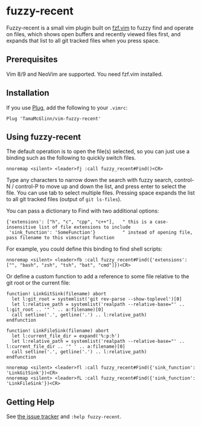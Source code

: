 # fuzzy-recent

Fuzzy-recent is a small vim plugin built on [fzf.vim](https://github.com/junegunn/fzf.vim)
to fuzzy find and operate on files, which shows open buffers and recently viewed files first,
and expands that list to all git tracked files when you press space.

## Prerequisites

Vim 8/9 and NeoVim are supported.
You need fzf.vim installed.

## Installation

If you use [Plug](https://github.com/junegunn/vim-plug), add the following to your `.vimrc`:

```vim
Plug 'TamaMcGlinn/vim-fuzzy-recent'
```

## Using fuzzy-recent

The default operation is to open the file(s) selected,
so you can just use a binding such as the following to quickly switch files.

```
nnoremap <silent> <leader>fj :call fuzzy_recent#Find()<CR>
```

Type any characters to narrow down the search with fuzzy search, control-N / control-P to move up and down the list,
and press enter to select the file. You can use tab to select multiple files. Pressing space expands the list
to all git tracked files (output of `git ls-files`).

You can pass a dictionary to Find with two additional options:

```
{'extensions': ["h", "c", "cpp", "c++"],   " this is a case-insensitive list of file extensions to include
 'sink_function': 'SomeFunction'}          " instead of opening file, pass filename to this vimscript function
```

For example, you could define this binding to find shell scripts:

```
nnoremap <silent> <leader>fb :call fuzzy_recent#Find({'extensions': ["", "bash", "zsh", "tsh", "bat", "cmd"]})<CR>
```

Or define a custom function to add a reference to some file relative to the git root or the current file:

```
function! LinkGitSink(filename) abort
  let l:git_root = systemlist('git rev-parse --show-toplevel')[0]
  let l:relative_path = systemlist('realpath --relative-base="' .. l:git_root .. '" ' .. a:filename)[0]
  call setline('.', getline('.') .. l:relative_path)
endfunction

function! LinkFileSink(filename) abort
  let l:current_file_dir = expand('%:p:h')
  let l:relative_path = systemlist('realpath --relative-base="' .. l:current_file_dir .. '" ' .. a:filename)[0]
  call setline('.', getline('.') .. l:relative_path)
endfunction

nnoremap <silent> <leader>fl :call fuzzy_recent#Find({'sink_function': 'LinkGitSink'})<CR>
nnoremap <silent> <leader>fL :call fuzzy_recent#Find({'sink_function': 'LinkFileSink'})<CR>
```

## Getting Help

See [the issue tracker](https://github.com/TamaMcGlinn/fuzzy-recent/issues) and `:help fuzzy-recent`.
